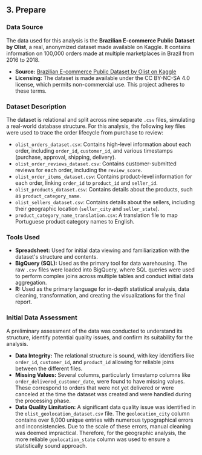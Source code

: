## 3. Prepare

### Data Source
The data used for this analysis is the **Brazilian E-commerce Public Dataset by Olist**, a real, anonymized dataset made available on Kaggle. It contains information on 100,000 orders made at multiple marketplaces in Brazil from 2016 to 2018.

* **Source:** [Brazilian E-commerce Public Dataset by Olist on Kaggle](https://www.kaggle.com/datasets/olistbr/brazilian-ecommerce)
* **Licensing:** The dataset is made available under the CC BY-NC-SA 4.0 license, which permits non-commercial use. This project adheres to these terms.

### Dataset Description
The dataset is relational and split across nine separate `.csv` files, simulating a real-world database structure. For this analysis, the following key files were used to trace the order lifecycle from purchase to review:

* `olist_orders_dataset.csv`: Contains high-level information about each order, including `order_id`, `customer_id`, and various timestamps (purchase, approval, shipping, delivery).
* `olist_order_reviews_dataset.csv`: Contains customer-submitted reviews for each order, including the `review_score`.
* `olist_order_items_dataset.csv`: Contains product-level information for each order, linking `order_id` to `product_id` and `seller_id`.
* `olist_products_dataset.csv`: Contains details about the products, such as `product_category_name`.
* `olist_sellers_dataset.csv`: Contains details about the sellers, including their geographic location (`seller_city` and `seller_state`).
* `product_category_name_translation.csv`: A translation file to map Portuguese product category names to English.

### Tools Used
* **Spreadsheet:** Used for initial data viewing and familiarization with the dataset's structure and contents.
* **BigQuery (SQL):** Used as the primary tool for data warehousing. The raw `.csv` files were loaded into BigQuery, where SQL queries were used to perform complex joins across multiple tables and conduct initial data aggregation.
* **R:** Used as the primary language for in-depth statistical analysis, data cleaning, transformation, and creating the visualizations for the final report.

### Initial Data Assessment
A preliminary assessment of the data was conducted to understand its structure, identify potential quality issues, and confirm its suitability for the analysis.

* **Data Integrity:** The relational structure is sound, with key identifiers like `order_id`, `customer_id`, and `product_id` allowing for reliable joins between the different files.
* **Missing Values:** Several columns, particularly timestamp columns like `order_delivered_customer_date`, were found to have missing values. These correspond to orders that were not yet delivered or were canceled at the time the dataset was created and were handled during the processing phase.
* **Data Quality Limitation:** A significant data quality issue was identified in the `olist_geolocation_dataset.csv` file. The `geolocation_city` column contains over 8,000 unique entries with numerous typographical errors and inconsistencies. Due to the scale of these errors, manual cleaning was deemed impractical. Therefore, for the geographic analysis, the more reliable `geolocation_state` column was used to ensure a statistically sound approach.
